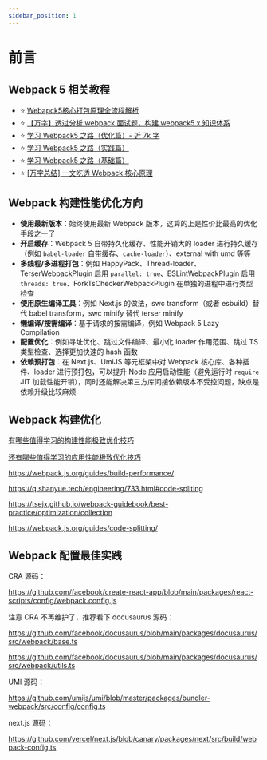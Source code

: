 ```yaml
---
sidebar_position: 1
---
```


# 前言

## Webpack 5 相关教程

- ⭐️ [Webapck5核心打包原理全流程解析](https://juejin.cn/post/7031546400034947108)
- ⭐️ [【万字】透过分析 webpack 面试题，构建 webpack5.x 知识体系](https://juejin.cn/post/7023242274876162084)
- ⭐️ [学习 Webpack5 之路（优化篇）- 近 7k 字](https://juejin.cn/post/6996816316875161637)
- ⭐️ [学习 Webpack5 之路（实践篇）](https://juejin.cn/post/6991774994552324133)
- ⭐️ [学习 Webpack5 之路（基础篇）](https://juejin.cn/post/6991630925792542750)
- ⭐️ [\[万字总结\] 一文吃透 Webpack 核心原理](https://juejin.cn/post/6949040393165996040)

## Webpack 构建性能优化方向

- **使用最新版本**：始终使用最新 Webpack 版本，这算的上是性价比最高的优化手段之一了
- **开启缓存**：Webpack 5 自带持久化缓存、性能开销大的 loader 进行持久缓存（例如 `babel-loader` 自带缓存、`cache-loader`）、external with umd 等等
- **多线程/多进程打包**：例如 HappyPack、Thread-loader、TerserWebpackPlugin 启用 `parallel: true`、ESLintWebpackPlugin 启用 `threads: true`、ForkTsCheckerWebpackPlugin 在单独的进程中进行类型检查
- **使用原生编译工具**：例如 Next.js 的做法，swc transform（或者 esbuild）替代 babel transform，swc minify 替代 terser minify
- **懒编译/按需编译**：基于请求的按需编译，例如 Webpack 5 Lazy Compilation
- **配置优化**：例如寻址优化、跳过文件编译、最小化 loader 作用范围、跳过 TS 类型检查、选择更加快速的 hash 函数
- **依赖预打包**：在 Next.js、UmiJS 等元框架中对 Webpack 核心库、各种插件、loader 进行预打包，可以提升 Node 应用启动性能（避免运行时 `require` JIT 加载性能开销），同时还能解决第三方库间接依赖版本不受控问题，缺点是依赖升级比较麻烦

## Webpack 构建优化

[有哪些值得学习的构建性能极致优化技巧](https://juejin.cn/book/7115598540721618944/section/7119035365834358799)

[还有哪些值得学习的应用性能极致优化技巧](https://juejin.cn/book/7115598540721618944/section/7119035496281407503)

https://webpack.js.org/guides/build-performance/

https://q.shanyue.tech/engineering/733.html#code-spliting

https://tsejx.github.io/webpack-guidebook/best-practice/optimization/collection

https://webpack.js.org/guides/code-splitting/

## Webpack 配置最佳实践

CRA 源码：

https://github.com/facebook/create-react-app/blob/main/packages/react-scripts/config/webpack.config.js

注意 CRA 不再维护了，推荐看下 docusaurus 源码：

https://github.com/facebook/docusaurus/blob/main/packages/docusaurus/src/webpack/base.ts

https://github.com/facebook/docusaurus/blob/main/packages/docusaurus/src/webpack/utils.ts

UMI 源码：

https://github.com/umijs/umi/blob/master/packages/bundler-webpack/src/config/config.ts

next.js 源码：

https://github.com/vercel/next.js/blob/canary/packages/next/src/build/webpack-config.ts

